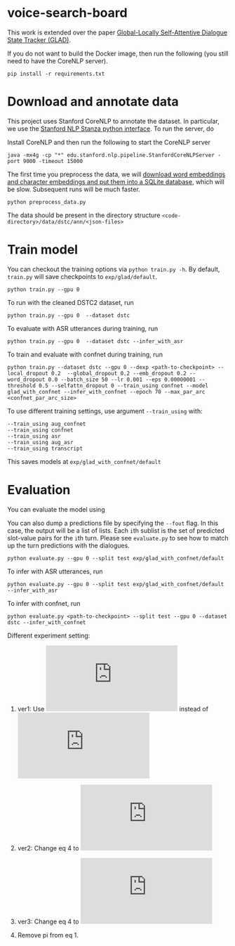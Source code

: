 # voice-search-board

This work is extended over the paper [Global-Locally Self-Attentive Dialogue State Tracker (GLAD)](https://arxiv.org/abs/1805.09655). 

If you do not want to build the Docker image, then run the following (you still need to have the CoreNLP server).

```
pip install -r requirements.txt
```

# Download and annotate data

This project uses Stanford CoreNLP to annotate the dataset.
In particular, we use the [Stanford NLP Stanza python interface](https://github.com/stanfordnlp/stanza).
To run the server, do

Install CoreNLP and then run the following to start the CoreNLP server
```
java -mx4g -cp "*" edu.stanford.nlp.pipeline.StanfordCoreNLPServer -port 9000 -timeout 15000
```

The first time you preprocess the data, we will [download word embeddings and character embeddings and put them into a SQLite database](https://github.com/vzhong/embeddings), which will be slow.
Subsequent runs will be much faster.

```
python preprocess_data.py
```
The data should be present in the directory structure `<code-directory>/data/dstc/ann/<json-files>`


# Train model

You can checkout the training options via `python train.py -h`.
By default, `train.py` will save checkpoints to `exp/glad/default`.

```
python train.py --gpu 0
```
To run with the cleaned DSTC2 dataset, run
```
python train.py --gpu 0  --dataset dstc 
```
To evaluate with ASR utterances during training, run
```
python train.py --gpu 0  --dataset dstc --infer_with_asr
```
To train and evaluate with confnet during training, run
```
python train.py --dataset dstc --gpu 0 --dexp <path-to-checkpoint> --local_dropout 0.2  --global_dropout 0.2 --emb_dropout 0.2 --word_dropout 0.0 --batch_size 50 --lr 0.001 --eps 0.00000001 --threshold 0.5 --selfattn_dropout 0 --train_using confnet --model glad_with_confnet --infer_with_confnet --epoch 70 --max_par_arc <confnet_par_arc_size>
```

To use different training settings, use argument `--train_using` with:
```
--train_using aug_confnet
--train_using confnet
--train_using asr
--train_using aug_asr
--train_using transcript
```

This saves models at `exp/glad_with_confnet/default`

# Evaluation

You can evaluate the model using

You can also dump a predictions file by specifying the `--fout` flag.
In this case, the output will be a list of lists.
Each `i`th sublist is the set of predicted slot-value pairs for the `i`th turn.
Please see `evaluate.py` to see how to match up the turn predictions with the dialogues.


```
python evaluate.py --gpu 0 --split test exp/glad_with_confnet/default
```

To infer with ASR utterances, run

```
python evaluate.py --gpu 0 --split test exp/glad_with_confnet/default --infer_with_asr
```
To infer with confnet, run
```
python evaluate.py <path-to-checkpoint> --split test --gpu 0 --dataset dstc --infer_with_confnet
```
Different experiment setting:
1) ver1: Use ![img](http://latex.codecogs.com/svg.latex?Embedding_%7BCN%7D%28C_t%29%26%3D%26%5Csum_i%5Cpi_t%5Eiq_t%5Ei) instead of ![img](http://latex.codecogs.com/svg.latex?Embedding_%7BCN%7D%28C_t%29%26%3D%26%5Csum_i%5Calpha_t%5Eiq_t%5Ei)

2) ver2: Change eq 4 to ![img](http://latex.codecogs.com/svg.latex?Embedding_%7BCN%7D%28C_t%29%26%3D%26%5Csum_ip_t%5Ei)

3) ver3: Change eq 4 to ![img](http://latex.codecogs.com/svg.latex?Embedding_%7BCN%7D%28C_t%29%3D%5Csum_i%5Cpi_t%5Ei%5Ctanh%28W_1Embedding%28w_t%5Ei%29%29)

4) Remove pi from eq 1.
